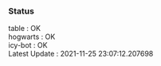 ### Status


table : OK  
hogwarts : OK  
icy-bot : OK  
Latest Update : 2021-11-25 23:07:12.207698
